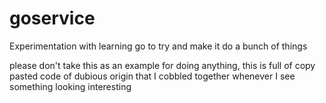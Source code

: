 # goservice

Experimentation with learning go to try and make it do a bunch of things

please don't take this as an example for doing anything, this is full of copy pasted code of dubious origin that I cobbled together whenever I see something looking interesting
